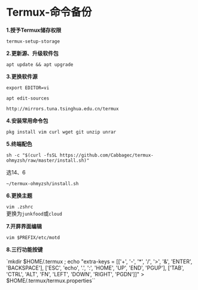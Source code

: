 # Termux-命令备份   

**1.授予Termux储存权限**      

 `termux-setup-storage`

**2.更新源、升级软件包**

`apt update && apt upgrade`

**3.更换软件源**

`export EDITOR=vi`   

`apt edit-sources`   

`http://mirrors.tuna.tsinghua.edu.cn/termux`

**4.安装常用命令包**

`pkg install vim curl wget git unzip unrar`

**5.终端配色**

`sh -c "$(curl -fsSL https://github.com/Cabbagec/termux-ohmyzsh/raw/master/install.sh)"`   

选14、6   

`~/termux-ohmyzsh/install.sh`

**6.更换主题**

`vim .zshrc`   
更换为`junkfood`或`cloud`

**7.开屏界面编辑**

`vim $PREFIX/etc/motd`

**8.三行功能按键**

`mkdir $HOME/.termux ; echo "extra-keys = [['+', '-', '*', '/', '>', '&', 'ENTER', 'BACKSPACE'], ['ESC', 'echo', '.', ':', 'HOME', 'UP', 'END', 'PGUP'], ['TAB', 'CTRL', 'ALT', 'FN', 'LEFT', 'DOWN', 'RIGHT', 'PGDN']]" > $HOME/.termux/termux.properties``
